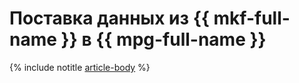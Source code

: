 # Поставка данных из {{ mkf-full-name }} в {{ mpg-full-name }}

{% include notitle [article-body](../../_tutorials/datatransfer/mkf-to-mpg.md) %}
